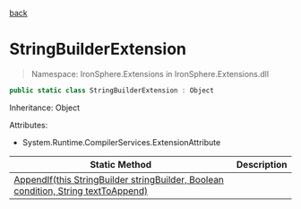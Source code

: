 ﻿[back](/IronSphere.Extensions/types)

# StringBuilderExtension

> Namespace: IronSphere.Extensions in  IronSphere.Extensions.dll



```csharp
public static class StringBuilderExtension : Object
```
Inheritance: Object



Attributes:
        
* System.Runtime.CompilerServices.ExtensionAttribute




| Static Method | Description |
| --- | --- |
| [AppendIf(this StringBuilder stringBuilder, Boolean condition, String textToAppend)](StringBuilderExtension_AppendIf(StringBuilder,Boolean,String)) |  |
